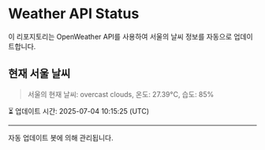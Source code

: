 
# Weather API Status

이 리포지토리는 OpenWeather API를 사용하여 서울의 날씨 정보를 자동으로 업데이트합니다.

## 현재 서울 날씨
> 서울의 현재 날씨: overcast clouds, 온도: 27.39°C, 습도: 85%

⏳ 업데이트 시간: 2025-07-04 10:15:25 (UTC)

---
자동 업데이트 봇에 의해 관리됩니다.
